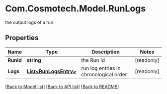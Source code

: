 # Com.Cosmotech.Model.RunLogs
the output logs of a run

## Properties

Name | Type | Description | Notes
------------ | ------------- | ------------- | -------------
**RunId** | **string** | the Run Id | [readonly] 
**Logs** | [**List&lt;RunLogsEntry&gt;**](RunLogsEntry.md) | run log entries in chronological order | [readonly] 

[[Back to Model list]](../README.md#documentation-for-models) [[Back to API list]](../README.md#documentation-for-api-endpoints) [[Back to README]](../README.md)

